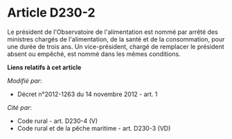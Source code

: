 # Article D230-2

Le président de l'Observatoire de l'alimentation est nommé par arrêté des ministres chargés de l'alimentation, de la santé et
de la consommation, pour une durée de trois ans. Un vice-président, chargé de remplacer le président absent ou empêché, est
nommé dans les mêmes conditions.

**Liens relatifs à cet article**

_Modifié par_:

  - Décret n°2012-1263 du 14 novembre 2012 - art. 1

_Cité par_:

  - Code rural - art. D230-4 (V)
  - Code rural et de la pêche maritime - art. D230-3 (VD)
